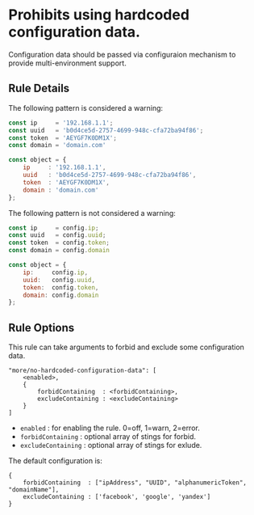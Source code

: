 # Prohibits using hardcoded configuration data.

Configuration data should be passed via configuraion mechanism to provide multi-environment support.

## Rule Details

The following pattern is considered a warning:

```js
const ip     = '192.168.1.1';
const uuid   = 'b0d4ce5d-2757-4699-948c-cfa72ba94f86';
const token  = 'AEYGF7K0DM1X';
const domain = 'domain.com'

const object = {
    ip     : '192.168.1.1',
    uuid   : 'b0d4ce5d-2757-4699-948c-cfa72ba94f86',
    token  : 'AEYGF7K0DM1X',
    domain : 'domain.com'       
};
```

The following pattern is not considered a warning:

```js
const ip     = config.ip;
const uuid   = config.uuid;
const token  = config.token;
const domain = config.domain

const object = {
    ip:     config.ip,
    uuid:   config.uuid,
    token:  config.token,
    domain: config.domain    
};
```

## Rule Options

This rule can take arguments to forbid and exclude some configuration data.

```
"more/no-hardcoded-configuration-data": [
    <enabled>, 
    { 
        forbidContaining  : <forbidContaining>, 
        excludeContaining : <excludeContaining> 
    }
]
```

* `enabled`           : for enabling the rule. 0=off, 1=warn, 2=error.
* `forbidContaining`  : optional array of stings for forbid.
* `excludeContaining` : optional array of stings for exlude.

The default configuration is:

```
{
    forbidContaining  : ["ipAddress", "UUID", "alphanumericToken", "domainName"], 
    excludeContaining : ['facebook', 'google', 'yandex']
}
```